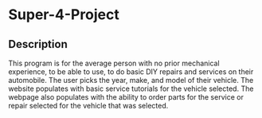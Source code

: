 # Super-4-Project

## Description 

This program is for the average person with no prior mechanical experience, to be able to use, to do basic DIY repairs and services on their automobile.
The user picks the year, make, and model of their vehicle.
The website populates with basic service tutorials for the vehicle selected.
The webpage also populates with the ability to order parts for the service or repair selected for the vehicle that was selected.
